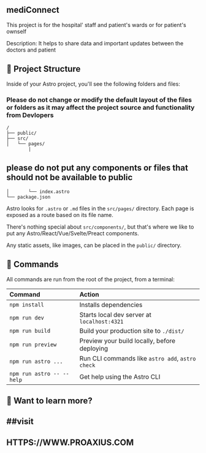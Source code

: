 ## mediConnect
This project is for the hospital' staff and patient's wards or for patient's ownself 

Description: It helps to share data and important updates between the doctors and patient 


## 🚀 Project Structure

Inside of your Astro project, you'll see the following folders and files:
### Please do not change or modify the default layout of the files or folders as it may affect the project source and functionality from Devlopers
```text
/
├── public/
├── src/
│   └── pages/ 
        |
```     
##       please do not put any components or files that should not be available to public
```     |
│       └── index.astro
└── package.json
```

Astro looks for `.astro` or `.md` files in the `src/pages/` directory. Each page is exposed as a route based on its file name.

There's nothing special about `src/components/`, but that's where we like to put any Astro/React/Vue/Svelte/Preact components.

Any static assets, like images, can be placed in the `public/` directory.

## 🧞 Commands

All commands are run from the root of the project, from a terminal:

| Command                   | Action                                           |
| :------------------------ | :----------------------------------------------- |
| `npm install`             | Installs dependencies                            |
| `npm run dev`             | Starts local dev server at `localhost:4321`      |
| `npm run build`           | Build your production site to `./dist/`          |
| `npm run preview`         | Preview your build locally, before deploying     |
| `npm run astro ...`       | Run CLI commands like `astro add`, `astro check` |
| `npm run astro -- --help` | Get help using the Astro CLI                     |

## 👀 Want to learn more?
##visit
--
 HTTPS://WWW.PROAXIUS.COM
--

